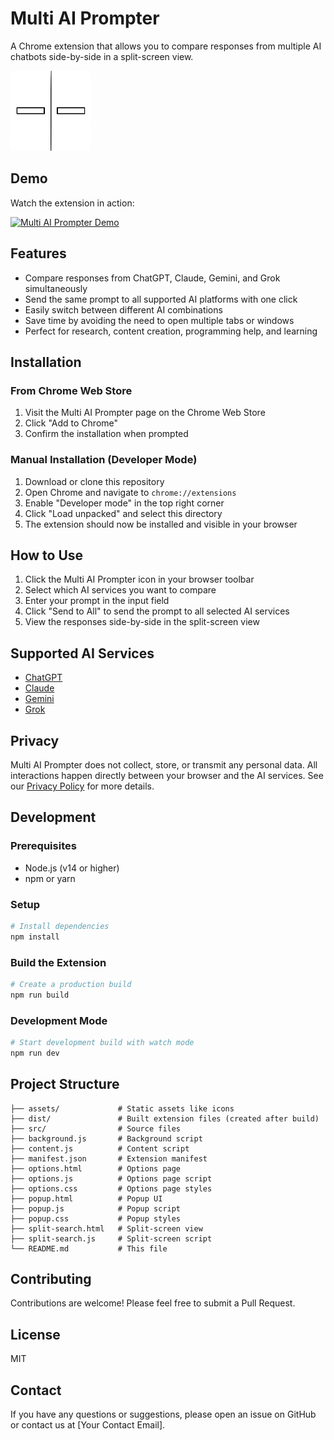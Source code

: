 # Multi AI Prompter

A Chrome extension that allows you to compare responses from multiple AI chatbots side-by-side in a split-screen view.

![Multi AI Prompter Screenshot](assets/icons/icon128.png)

## Demo

Watch the extension in action:

[![Multi AI Prompter Demo](https://img.youtube.com/vi/NwKbdyDHUoE/0.jpg)](https://www.youtube.com/watch?v=NwKbdyDHUoE)

## Features

- Compare responses from ChatGPT, Claude, Gemini, and Grok simultaneously
- Send the same prompt to all supported AI platforms with one click
- Easily switch between different AI combinations
- Save time by avoiding the need to open multiple tabs or windows
- Perfect for research, content creation, programming help, and learning

## Installation

### From Chrome Web Store

1. Visit the Multi AI Prompter page on the Chrome Web Store
2. Click "Add to Chrome"
3. Confirm the installation when prompted

### Manual Installation (Developer Mode)

1. Download or clone this repository
2. Open Chrome and navigate to `chrome://extensions`
3. Enable "Developer mode" in the top right corner
4. Click "Load unpacked" and select this directory
5. The extension should now be installed and visible in your browser

## How to Use

1. Click the Multi AI Prompter icon in your browser toolbar
2. Select which AI services you want to compare
3. Enter your prompt in the input field
4. Click "Send to All" to send the prompt to all selected AI services
5. View the responses side-by-side in the split-screen view

## Supported AI Services

- [ChatGPT](https://chat.openai.com)
- [Claude](https://claude.ai)
- [Gemini](https://gemini.google.com)
- [Grok](https://grok.com)

## Privacy

Multi AI Prompter does not collect, store, or transmit any personal data. All interactions happen directly between your browser and the AI services. See our [Privacy Policy](PRIVACY.md) for more details.

## Development

### Prerequisites

- Node.js (v14 or higher)
- npm or yarn

### Setup

```bash
# Install dependencies
npm install
```

### Build the Extension

```bash
# Create a production build
npm run build
```

### Development Mode

```bash
# Start development build with watch mode
npm run dev
```

## Project Structure

```
├── assets/             # Static assets like icons
├── dist/               # Built extension files (created after build)
├── src/                # Source files
├── background.js       # Background script
├── content.js          # Content script
├── manifest.json       # Extension manifest
├── options.html        # Options page
├── options.js          # Options page script
├── options.css         # Options page styles
├── popup.html          # Popup UI
├── popup.js            # Popup script
├── popup.css           # Popup styles
├── split-search.html   # Split-screen view
├── split-search.js     # Split-screen script
└── README.md           # This file
```

## Contributing

Contributions are welcome! Please feel free to submit a Pull Request.

## License

MIT

## Contact

If you have any questions or suggestions, please open an issue on GitHub or contact us at [Your Contact Email].
